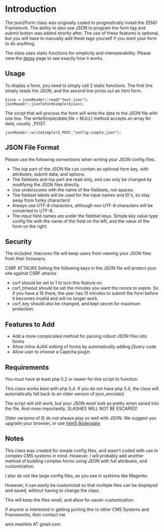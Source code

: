 Introduction
================================

The json2Form class was originally coded to progmatically install the ZEND Framework.  The ability to also use JSON to program the form tag and submit button was added shortly after. 
The use of these features is optional, but you will have to manually add these tags yourself if you want your form to do anything.  

The class uses static functions for simplicity and interoperability.  Please view the [demo](http://portfolio.amir-meshkin.com/scripts/json2form/demo.php "json2Form Demo Page") page to see exactly how it works.


Usage
------------------------

To display a form, you need to simply call 2 static functions. The first line simply reads the JSON, and the second line prints out an html form. 

    $json = jsonReader::read("test.json");
    jsonReader::jsonToFormSimple($json);

The script that will process the form will write the data to the JSON file with one line. The writeSimple($data,$file = NULL) method accepts an array for data, usually _POST.

    jsonReader::writeSimple($_POST,"config-simple.json");

JSON File Format
------------------------

Please use the following conventions when writing your JSON config files.

* The top part of the JSON file can contain an optional form key, with attributes, submit data, and options.
* The fieldsets and top part are read only, and can only be changed by modifying the JSON files directly. 
* Use underscores with the name of the fieldsets, not spaces.
* The fieldset labels will be used for the input names and ID's, so stay away from funky characters!
* Always use UTF-8 characters, although non UTF-8 characters will be converted to UTF-8.
* The input field names are under the fieldset keys. Simple key value type config file with the name of the field on the left, and the value of the form on the right. 


Security
------------------------

The included .htaccess file will keep users from viewing your JSON files from their browsers.

CSRF ATTACKS
Setting the following keys in the JSON file will protect your site against CSRF attacks

* csrf should be set to 1 to turn this feature on.
* csrf_timeout should be set the minutes you want the nonce to expire. So if you have a 15 there, the user has 15 minutes to submit the form before it becomes invalid and will no longer work.
* csrf_key should also be changed, and kept secret for maximum protection.


Features to Add
------------------------

* Add a more complicated method for parsing robust JSON files into forms
* Allow inline AJAX editing of forms by automatically adding jQuery code
* Allow user to choose a Captcha plugin


Requirements
------------------------

You must have at least php 5.2 or newer for this script to function.

This class works best with php 5.4.  If you do not have php 5.4, the class will automatically fall back to an older version of json_encode() 

The script will still work, but your JSON wont look as pretty when saved into the file. And more importantly, SLASHES WILL NOT BE ESCAPED!

Older versions of IE do not always play so well with JSON.  We suggest you upgrade your browser, or use [html5 Boilerplate](http://html5boilerplate.com "html5 Boilerplate")



Notes
------------------------



This class was created for simple config files, and wasn't coded with use in complex CMS systems in mind.  However, I will probably add another method of building complex forms using JSON with full attributes, and customization.

I also do not like large config files, as you see in systems like Magento.

However, it can easily be customized so that multiple files can be displayed and saved, without having to change the class.

This will keep the files small, and allow for easier customization.

If anyone is interested in getting porting this to other CMS Systems and Frameworks, then contact me

amir.meshkin AT gmail.com
